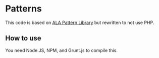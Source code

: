 Patterns
========

This code is based on [ALA Pattern Library](https://github.com/alistapart/pattern-library) but rewritten to not use PHP.

## How to use

You need Node.JS, NPM, and Grunt.js to compile this.